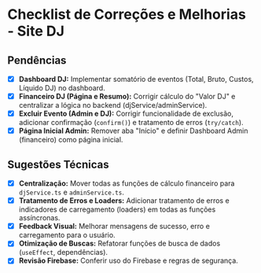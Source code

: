 # Checklist de Correções e Melhorias - Site DJ

## Pendências

- [X] **Dashboard DJ:** Implementar somatório de eventos (Total, Bruto, Custos, Líquido DJ) no dashboard.
- [X] **Financeiro DJ (Página e Resumo):** Corrigir cálculo do "Valor DJ" e centralizar a lógica no backend (djService/adminService).
- [X] **Excluir Evento (Admin e DJ):** Corrigir funcionalidade de exclusão, adicionar confirmação (`confirm()`) e tratamento de erros (`try/catch`).
- [X] **Página Inicial Admin:** Remover aba "Início" e definir Dashboard Admin (financeiro) como página inicial.

## Sugestões Técnicas

- [X] **Centralização:** Mover todas as funções de cálculo financeiro para `djService.ts` e `adminService.ts`.
- [X] **Tratamento de Erros e Loaders:** Adicionar tratamento de erros e indicadores de carregamento (loaders) em todas as funções assíncronas.
- [X] **Feedback Visual:** Melhorar mensagens de sucesso, erro e carregamento para o usuário.
- [X] **Otimização de Buscas:** Refatorar funções de busca de dados (`useEffect`, dependências).
- [X] **Revisão Firebase:** Conferir uso do Firebase e regras de segurança.
